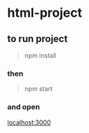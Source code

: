 # html-project

## to run project
> npm install
### then
> npm start
### and open 
[localhost:3000](http://localhost:3000/)
